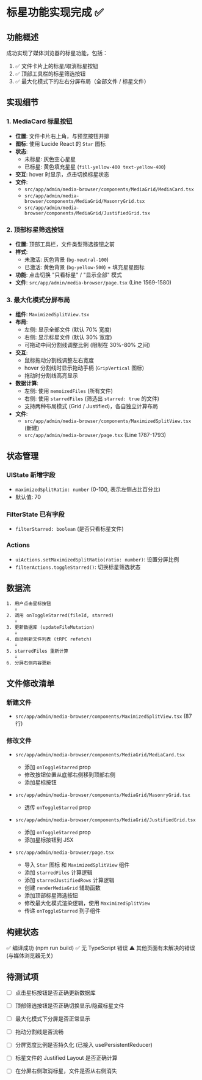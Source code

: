 # 标星功能实现完成 ✅

## 功能概述

成功实现了媒体浏览器的标星功能，包括：
1. ✅ 文件卡片上的标星/取消标星按钮
2. ✅ 顶部工具栏的标星筛选按钮
3. ✅ 最大化模式下的左右分屏布局（全部文件 / 标星文件）

## 实现细节

### 1. MediaCard 标星按钮
- **位置**: 文件卡片右上角，与预览按钮并排
- **图标**: 使用 Lucide React 的 `Star` 图标
- **状态**: 
  - 未标星: 灰色空心星星
  - 已标星: 黄色填充星星 (`fill-yellow-400 text-yellow-400`)
- **交互**: hover 时显示，点击切换标星状态
- **文件**:
  - `src/app/admin/media-browser/components/MediaGrid/MediaCard.tsx`
  - `src/app/admin/media-browser/components/MediaGrid/MasonryGrid.tsx`
  - `src/app/admin/media-browser/components/MediaGrid/JustifiedGrid.tsx`

### 2. 顶部标星筛选按钮
- **位置**: 顶部工具栏，文件类型筛选按钮之前
- **样式**: 
  - 未激活: 灰色背景 (`bg-neutral-100`)
  - 已激活: 黄色背景 (`bg-yellow-500`) + 填充星星图标
- **功能**: 点击切换 "只看标星" / "显示全部" 模式
- **文件**: `src/app/admin/media-browser/page.tsx` (Line 1569-1580)

### 3. 最大化模式分屏布局
- **组件**: `MaximizedSplitView.tsx`
- **布局**: 
  - 左侧: 显示全部文件 (默认 70% 宽度)
  - 右侧: 显示标星文件 (默认 30% 宽度)
  - 可拖动中间分割线调整比例 (限制在 30%-80% 之间)
- **交互**:
  - 鼠标拖动分割线调整左右宽度
  - hover 分割线时显示拖动手柄 (`GripVertical` 图标)
  - 拖动时分割线高亮显示
- **数据计算**:
  - 左侧: 使用 `memoizedFiles` (所有文件)
  - 右侧: 使用 `starredFiles` (筛选出 `starred: true` 的文件)
  - 支持两种布局模式 (Grid / Justified)，各自独立计算布局
- **文件**:
  - `src/app/admin/media-browser/components/MaximizedSplitView.tsx` (新建)
  - `src/app/admin/media-browser/page.tsx` (Line 1787-1793)

## 状态管理

### UIState 新增字段
- `maximizedSplitRatio: number` (0-100, 表示左侧占比百分比)
- 默认值: 70

### FilterState 已有字段
- `filterStarred: boolean` (是否只看标星文件)

### Actions
- `uiActions.setMaximizedSplitRatio(ratio: number)`: 设置分屏比例
- `filterActions.toggleStarred()`: 切换标星筛选状态

## 数据流

```
1. 用户点击星标按钮
   ↓
2. 调用 onToggleStarred(fileId, starred)
   ↓
3. 更新数据库 (updateFileMutation)
   ↓
4. 自动刷新文件列表 (tRPC refetch)
   ↓
5. starredFiles 重新计算
   ↓
6. 分屏右侧内容更新
```

## 文件修改清单

### 新建文件
- `src/app/admin/media-browser/components/MaximizedSplitView.tsx` (87 行)

### 修改文件
- `src/app/admin/media-browser/components/MediaGrid/MediaCard.tsx`
  - 添加 `onToggleStarred` prop
  - 修改按钮位置从底部右侧移到顶部右侧
  - 添加星标按钮

- `src/app/admin/media-browser/components/MediaGrid/MasonryGrid.tsx`
  - 透传 `onToggleStarred` prop

- `src/app/admin/media-browser/components/MediaGrid/JustifiedGrid.tsx`
  - 添加 `onToggleStarred` prop
  - 添加星标按钮到 JSX

- `src/app/admin/media-browser/page.tsx`
  - 导入 `Star` 图标 和 `MaximizedSplitView` 组件
  - 添加 `starredFiles` 计算逻辑
  - 添加 `starredJustifiedRows` 计算逻辑
  - 创建 `renderMediaGrid` 辅助函数
  - 添加顶部标星筛选按钮
  - 修改最大化模式渲染逻辑，使用 `MaximizedSplitView`
  - 传递 `onToggleStarred` 到子组件

## 构建状态
✅ 编译成功 (npm run build)
✅ 无 TypeScript 错误
⚠️ 其他页面有未解决的错误 (与媒体浏览器无关)

## 待测试项
- [ ] 点击星标按钮是否正确更新数据库
- [ ] 顶部筛选按钮是否正确切换显示/隐藏标星文件
- [ ] 最大化模式下分屏是否正常显示
- [ ] 拖动分割线是否流畅
- [ ] 分屏宽度比例是否持久化 (已接入 usePersistentReducer)
- [ ] 标星文件的 Justified Layout 是否正确计算
- [ ] 在分屏右侧取消标星，文件是否从右侧消失

